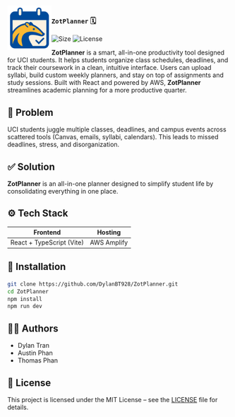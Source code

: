 <img src="./src/assets/logo.svg" width="100px" align="left">

### `ZotPlanner` 🗓️

![Size](https://img.shields.io/github/repo-size/DylanBT928/ZotPlanner)
![License](https://img.shields.io/github/license/DylanBT928/ZotPlanner)

**ZotPlanner** is a smart, all-in-one productivity tool designed for UCI students. It helps students organize class schedules, deadlines, and track their coursework in a clean, intuitive interface. Users can upload syllabi, build custom weekly planners, and stay on top of assignments and study sessions. Built with React and powered by AWS, **ZotPlanner** streamlines academic planning for a more productive quarter.

## 🚨 Problem

UCI students juggle multiple classes, deadlines, and campus events across scattered tools (Canvas, emails, syllabi, calendars). This leads to missed deadlines, stress, and disorganization.

## ✅ Solution

**ZotPlanner** is an all-in-one planner designed to simplify student life by consolidating everything in one place.

## ⚙️ Tech Stack

| Frontend                  | Hosting     |
| ------------------------- | ----------- |
| React + TypeScript (Vite) | AWS Amplify |

## 🚀 Installation

```bash
git clone https://github.com/DylanBT928/ZotPlanner.git
cd ZotPlanner
npm install
npm run dev
```

## 🧑‍💻 Authors

- Dylan Tran
- Austin Phan
- Thomas Phan

## 📝 License

This project is licensed under the MIT License – see the [LICENSE](LICENSE) file for details.

